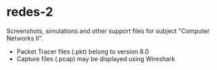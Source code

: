 # redes-2

Screenshots, simulations and other support files for subject "Computer Networks II".

- Packet Tracer files (.pkt) belong to version 8.0
- Capture files (.pcap) may be displayed using Wireshark
